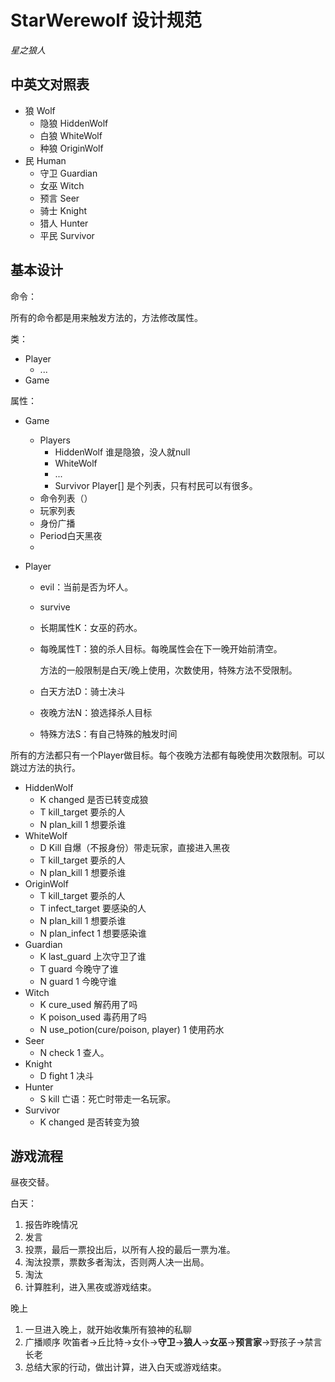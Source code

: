# StarWerewolf 设计规范

*星之狼人*

## 中英文对照表

- 狼 Wolf
  - 隐狼 HiddenWolf
  - 白狼 WhiteWolf
  - 种狼 OriginWolf
- 民 Human
  - 守卫 Guardian
  - 女巫 Witch
  - 预言 Seer
  - 骑士 Knight
  - 猎人 Hunter
  - 平民 Survivor

## 基本设计

命令：

所有的命令都是用来触发方法的，方法修改属性。

类：

- Player
  - ...
- Game

属性：

- Game
  - Players
    - HiddenWolf 谁是隐狼，没人就null
    - WhiteWolf
    - ...
    - Survivor Player[] 是个列表，只有村民可以有很多。
  - 命令列表（）
  - 玩家列表
  - 身份广播
  - Period白天黑夜
  - 

- Player

  - evil：当前是否为坏人。

  - survive

  - 长期属性K：女巫的药水。

  - 每晚属性T：狼的杀人目标。每晚属性会在下一晚开始前清空。

    方法的一般限制是白天/晚上使用，次数使用，特殊方法不受限制。

  - 白天方法D：骑士决斗

  - 夜晚方法N：狼选择杀人目标

  - 特殊方法S：有自己特殊的触发时间

所有的方法都只有一个Player做目标。每个夜晚方法都有每晚使用次数限制。可以跳过方法的执行。

- HiddenWolf
  - K changed 是否已转变成狼
  - T kill_target 要杀的人
  - N plan_kill 1 想要杀谁
- WhiteWolf
  - D Kill 自爆（不报身份）带走玩家，直接进入黑夜
  - T kill_target 要杀的人
  - N plan_kill 1 想要杀谁
- OriginWolf
  - T kill_target 要杀的人
  - T infect_target 要感染的人
  - N plan_kill 1 想要杀谁
  - N plan_infect 1 想要感染谁
- Guardian
  - K last_guard 上次守卫了谁
  - T guard 今晚守了谁
  - N guard 1 今晚守谁
- Witch
  - K cure_used 解药用了吗
  - K poison_used 毒药用了吗
  - N use_potion(cure/poison, player) 1 使用药水
- Seer
  - N check 1 查人。
- Knight
  - D fight 1 决斗
- Hunter
  - S kill 亡语：死亡时带走一名玩家。
- Survivor
  - K changed 是否转变为狼

## 游戏流程

昼夜交替。

白天：

1. 报告昨晚情况
2. 发言
3. 投票，最后一票投出后，以所有人投的最后一票为准。
4. 淘汰投票，票数多者淘汰，否则两人决一出局。
5. 淘汰
6. 计算胜利，进入黑夜或游戏结束。

晚上

1. 一旦进入晚上，就开始收集所有狼神的私聊
1. 广播顺序 吹笛者→丘比特→女仆→**守卫**→**狼人**→**女巫**→**预言家**→野孩子→禁言长老
1. 总结大家的行动，做出计算，进入白天或游戏结束。